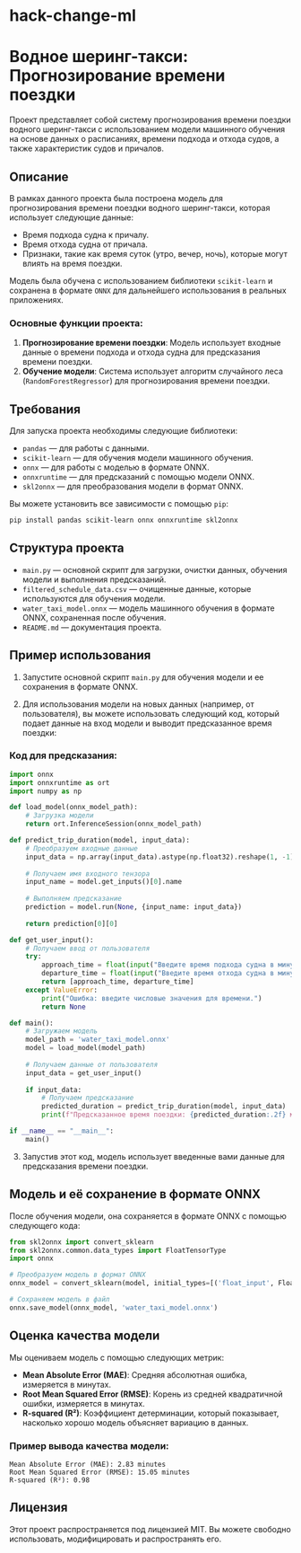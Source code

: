 # hack-change-ml
# Водное шеринг-такси: Прогнозирование времени поездки

Проект представляет собой систему прогнозирования времени поездки водного шеринг-такси с использованием модели машинного обучения на основе данных о расписаниях, времени подхода и отхода судов, а также характеристик судов и причалов.

## Описание

В рамках данного проекта была построена модель для прогнозирования времени поездки водного шеринг-такси, которая использует следующие данные:

- Время подхода судна к причалу.
- Время отхода судна от причала.
- Признаки, такие как время суток (утро, вечер, ночь), которые могут влиять на время поездки.

Модель была обучена с использованием библиотеки `scikit-learn` и сохранена в формате `ONNX` для дальнейшего использования в реальных приложениях.

### Основные функции проекта:
1. **Прогнозирование времени поездки**: Модель использует входные данные о времени подхода и отхода судна для предсказания времени поездки.
2. **Обучение модели**: Система использует алгоритм случайного леса (`RandomForestRegressor`) для прогнозирования времени поездки.

## Требования

Для запуска проекта необходимы следующие библиотеки:

- `pandas` — для работы с данными.
- `scikit-learn` — для обучения модели машинного обучения.
- `onnx` — для работы с моделью в формате ONNX.
- `onnxruntime` — для предсказаний с помощью модели ONNX.
- `skl2onnx` — для преобразования модели в формат ONNX.

Вы можете установить все зависимости с помощью `pip`:

```bash
pip install pandas scikit-learn onnx onnxruntime skl2onnx
```

## Структура проекта

- `main.py` — основной скрипт для загрузки, очистки данных, обучения модели и выполнения предсказаний.
- `filtered_schedule_data.csv` — очищенные данные, которые используются для обучения модели.
- `water_taxi_model.onnx` — модель машинного обучения в формате ONNX, сохраненная после обучения.
- `README.md` — документация проекта.

## Пример использования

1. Запустите основной скрипт `main.py` для обучения модели и ее сохранения в формате ONNX.

2. Для использования модели на новых данных (например, от пользователя), вы можете использовать следующий код, который подает данные на вход модели и выводит предсказанное время поездки:

### Код для предсказания:

```python
import onnx
import onnxruntime as ort
import numpy as np

def load_model(onnx_model_path):
    # Загрузка модели
    return ort.InferenceSession(onnx_model_path)

def predict_trip_duration(model, input_data):
    # Преобразуем входные данные
    input_data = np.array(input_data).astype(np.float32).reshape(1, -1)
    
    # Получаем имя входного тензора
    input_name = model.get_inputs()[0].name
    
    # Выполняем предсказание
    prediction = model.run(None, {input_name: input_data})
    
    return prediction[0][0]

def get_user_input():
    # Получаем ввод от пользователя
    try:
        approach_time = float(input("Введите время подхода судна в минутах от начала суток: "))
        departure_time = float(input("Введите время отхода судна в минутах от начала суток: "))
        return [approach_time, departure_time]
    except ValueError:
        print("Ошибка: введите числовые значения для времени.")
        return None

def main():
    # Загружаем модель
    model_path = 'water_taxi_model.onnx'
    model = load_model(model_path)
    
    # Получаем данные от пользователя
    input_data = get_user_input()
    
    if input_data:
        # Получаем предсказание
        predicted_duration = predict_trip_duration(model, input_data)
        print(f"Предсказанное время поездки: {predicted_duration:.2f} минут")

if __name__ == "__main__":
    main()
```

3. Запустив этот код, модель использует введенные вами данные для предсказания времени поездки.

## Модель и её сохранение в формате ONNX

После обучения модели, она сохраняется в формате ONNX с помощью следующего кода:

```python
from skl2onnx import convert_sklearn
from skl2onnx.common.data_types import FloatTensorType
import onnx

# Преобразуем модель в формат ONNX
onnx_model = convert_sklearn(model, initial_types=[('float_input', FloatTensorType([None, X_train_scaled.shape[1]]))])

# Сохраняем модель в файл
onnx.save_model(onnx_model, 'water_taxi_model.onnx')
```

## Оценка качества модели

Мы оцениваем модель с помощью следующих метрик:

- **Mean Absolute Error (MAE)**: Средняя абсолютная ошибка, измеряется в минутах.
- **Root Mean Squared Error (RMSE)**: Корень из средней квадратичной ошибки, измеряется в минутах.
- **R-squared (R²)**: Коэффициент детерминации, который показывает, насколько хорошо модель объясняет вариацию в данных.

### Пример вывода качества модели:

```
Mean Absolute Error (MAE): 2.83 minutes
Root Mean Squared Error (RMSE): 15.05 minutes
R-squared (R²): 0.98
```

## Лицензия

Этот проект распространяется под лицензией MIT. Вы можете свободно использовать, модифицировать и распространять его.
